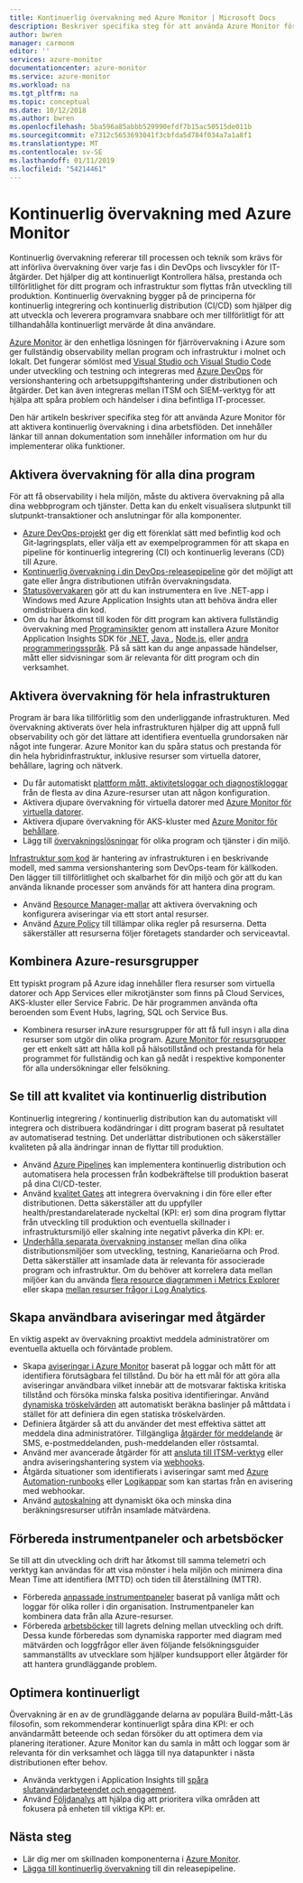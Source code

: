 ```yaml
---
title: Kontinuerlig övervakning med Azure Monitor | Microsoft Docs
description: Beskriver specifika steg för att använda Azure Monitor för att aktivera kontinuerlig övervakning i dina arbetsflöden.
author: bwren
manager: carmonm
editor: ''
services: azure-monitor
documentationcenter: azure-monitor
ms.service: azure-monitor
ms.workload: na
ms.tgt_pltfrm: na
ms.topic: conceptual
ms.date: 10/12/2018
ms.author: bwren
ms.openlocfilehash: 5ba596a85abbb529990efdf7b15ac50515de011b
ms.sourcegitcommit: e7312c5653693041f3cbfda5d784f034a7a1a8f1
ms.translationtype: MT
ms.contentlocale: sv-SE
ms.lasthandoff: 01/11/2019
ms.locfileid: "54214461"
---
```

# <a name="continuous-monitoring-with-azure-monitor"></a>Kontinuerlig övervakning med Azure Monitor

Kontinuerlig övervakning refererar till processen och teknik som krävs för att införliva övervakning över varje fas i din DevOps och livscykler för IT-åtgärder. Det hjälper dig att kontinuerligt Kontrollera hälsa, prestanda och tillförlitlighet för ditt program och infrastruktur som flyttas från utveckling till produktion. Kontinuerlig övervakning bygger på de principerna för kontinuerlig integrering och kontinuerlig distribution (CI/CD) som hjälper dig att utveckla och leverera programvara snabbare och mer tillförlitligt för att tillhandahålla kontinuerligt mervärde åt dina användare.

[Azure Monitor](overview.md) är den enhetliga lösningen för fjärrövervakning i Azure som ger fullständig observability mellan program och infrastruktur i molnet och lokalt. Det fungerar sömlöst med [Visual Studio och Visual Studio Code](https://visualstudio.microsoft.com/) under utveckling och testning och integreras med [Azure DevOps](/azure/devops/user-guide/index) för versionshantering och arbetsuppgiftshantering under distributionen och åtgärder. Det kan även integreras mellan ITSM och SIEM-verktyg för att hjälpa att spåra problem och händelser i dina befintliga IT-processer.

Den här artikeln beskriver specifika steg för att använda Azure Monitor för att aktivera kontinuerlig övervakning i dina arbetsflöden. Det innehåller länkar till annan dokumentation som innehåller information om hur du implementerar olika funktioner.


## <a name="enable-monitoring-for-all-your-applications"></a>Aktivera övervakning för alla dina program
För att få observability i hela miljön, måste du aktivera övervakning på alla dina webbprogram och tjänster. Detta kan du enkelt visualisera slutpunkt till slutpunkt-transaktioner och anslutningar för alla komponenter.

- [Azure DevOps-projekt](../devops-project/overview.md) ger dig ett förenklat sätt med befintlig kod och Git-lagringsplats, eller välja ett av exempelprogrammen för att skapa en pipeline för kontinuerlig integrering (CI) och kontinuerlig leverans (CD) till Azure.
- [Kontinuerlig övervakning i din DevOps-releasepipeline](../azure-monitor/app/continuous-monitoring.md) gör det möjligt att gate eller ångra distributionen utifrån övervakningsdata.
- [Statusövervakaren](../azure-monitor/app/monitor-performance-live-website-now.md) gör att du kan instrumentera en live .NET-app i Windows med Azure Application Insights utan att behöva ändra eller omdistribuera din kod.
- Om du har åtkomst till koden för ditt program kan aktivera fullständig övervakning med [Programinsikter](../azure-monitor/app/app-insights-overview.md) genom att installera Azure Monitor Application Insights SDK för [.NET](../azure-monitor/learn/quick-monitor-portal.md), [Java ](../azure-monitor/learn/java-quick-start.md), [Node.js](../azure-monitor/learn/nodejs-quick-start.md), eller [andra programmeringsspråk](../azure-monitor/app/platforms.md). På så sätt kan du ange anpassade händelser, mått eller sidvisningar som är relevanta för ditt program och din verksamhet.



## <a name="enable-monitoring-for-your-entire-infrastructure"></a>Aktivera övervakning för hela infrastrukturen
Program är bara lika tillförlitlig som den underliggande infrastrukturen. Med övervakning aktiverats över hela infrastrukturen hjälper dig att uppnå full observability och gör det lättare att identifiera eventuella grundorsaken när något inte fungerar. Azure Monitor kan du spåra status och prestanda för din hela hybridinfrastruktur, inklusive resurser som virtuella datorer, behållare, lagring och nätverk.

- Du får automatiskt [plattform mått, aktivitetsloggar och diagnostikloggar](platform/data-sources.md) från de flesta av dina Azure-resurser utan att någon konfiguration.
- Aktivera djupare övervakning för virtuella datorer med [Azure Monitor för virtuella datorer](insights/vminsights-overview.md).
-  Aktivera djupare övervakning för AKS-kluster med [Azure Monitor för behållare](insights/container-insights-overview.md).
- Lägg till [övervakningslösningar](insights/solutions-inventory.md) för olika program och tjänster i din miljö.


[Infrastruktur som kod](/azure/devops/learn/what-is-infrastructure-as-code) är hantering av infrastrukturen i en beskrivande modell, med samma versionshantering som DevOps-team för källkoden. Den lägger till tillförlitlighet och skalbarhet för din miljö och gör att du kan använda liknande processer som används för att hantera dina program.

-  Använd [Resource Manager-mallar](platform/template-workspace-configuration.md) att aktivera övervakning och konfigurera aviseringar via ett stort antal resurser.
- Använd [Azure Policy](../governance/policy/overview.md) till tillämpar olika regler på resurserna. Detta säkerställer att resurserna följer företagets standarder och serviceavtal. 


##  <a name="combine-resources-in-azure-resource-groups"></a>Kombinera Azure-resursgrupper
Ett typiskt program på Azure idag innehåller flera resurser som virtuella datorer och App Services eller mikrotjänster som finns på Cloud Services, AKS-kluster eller Service Fabric. De här programmen använda ofta beroenden som Event Hubs, lagring, SQL och Service Bus.

- Kombinera resurser inAzure resursgrupper för att få full insyn i alla dina resurser som utgör din olika program. [Azure Monitor för resursgrupper](../azure-monitor/insights/resource-group-insights.md) ger ett enkelt sätt att hålla koll på hälsotillstånd och prestanda för hela programmet för fullständig och kan gå nedåt i respektive komponenter för alla undersökningar eller felsökning.

## <a name="ensure-quality-through-continuous-deployment"></a>Se till att kvalitet via kontinuerlig distribution
Kontinuerlig integrering / kontinuerlig distribution kan du automatiskt vill integrera och distribuera kodändringar i ditt program baserat på resultatet av automatiserad testning. Det underlättar distributionen och säkerställer kvaliteten på alla ändringar innan de flyttar till produktion.


- Använd [Azure Pipelines](/azure/devops/pipelines) kan implementera kontinuerlig distribution och automatisera hela processen från kodbekräftelse till produktion baserat på dina CI/CD-tester.
- Använd [kvalitet Gates](/azure/devops/pipelines/release/approvals/gates) att integrera övervakning i din före eller efter distributionen. Detta säkerställer att du uppfyller health/prestandarelaterade nyckeltal (KPI: er) som dina program flyttar från utveckling till produktion och eventuella skillnader i infrastruktursmiljö eller skalning inte negativt påverka din KPI: er.
- [Underhålla separata övervakning instanser](../azure-monitor/app/separate-resources.md) mellan dina olika distributionsmiljöer som utveckling, testning, Kanarieöarna och Prod. Detta säkerställer att insamlade data är relevanta för associerade program och infrastruktur. Om du behöver att korrelera data mellan miljöer kan du använda [flera resource diagrammen i Metrics Explorer](../azure-monitor/platform/metrics-charts.md) eller skapa [mellan resurser frågor i Log Analytics](log-query/cross-workspace-query.md).


## <a name="create-actionable-alerts-with-actions"></a>Skapa användbara aviseringar med åtgärder
En viktig aspekt av övervakning proaktivt meddela administratörer om eventuella aktuella och förväntade problem. 

- Skapa [aviseringar i Azure Monitor](../azure-monitor/platform/alerts-overview.md) baserat på loggar och mått för att identifiera förutsägbara fel tillstånd. Du bör ha ett mål för att göra alla aviseringar användbara vilket innebär att de motsvarar faktiska kritiska tillstånd och försöka minska falska positiva identifieringar. Använd [dynamiska tröskelvärden](platform/alerts-dynamic-thresholds.md) att automatiskt beräkna baslinjer på måttdata i stället för att definiera din egen statiska tröskelvärden. 
- Definiera åtgärder så att du använder det mest effektiva sättet att meddela dina administratörer. Tillgängliga [åtgärder för meddelande](platform/action-groups.md#create-an-action-group-by-using-the-azure-portal) är SMS, e-postmeddelanden, push-meddelanden eller röstsamtal.
- Använd mer avancerade åtgärder för att [ansluta till ITSM-verktyg](platform/itsmc-overview.md) eller andra aviseringshantering system via [webhooks](platform/activity-log-alerts-webhook.md).
- Åtgärda situationer som identifierats i aviseringar samt med [Azure Automation-runbooks](../automation/automation-webhooks.md) eller [Logikappar](/connectors/custom-connectors/create-webhook-trigger) som kan startas från en avisering med webhookar. 
- Använd [autoskalning](../azure-monitor/learn/tutorial-autoscale-performance-schedule.md) att dynamiskt öka och minska dina beräkningsresurser utifrån insamlade mätvärdena.

## <a name="prepare-dashboards-and-workbooks"></a>Förbereda instrumentpaneler och arbetsböcker
Se till att din utveckling och drift har åtkomst till samma telemetri och verktyg kan användas för att visa mönster i hela miljön och minimera dina Mean Time att identifiera (MTTD) och tiden till återställning (MTTR).

- Förbereda [anpassade instrumentpaneler](../azure-monitor/learn/tutorial-app-dashboards.md) baserat på vanliga mått och loggar för olika roller i din organisation. Instrumentpaneler kan kombinera data från alla Azure-resurser.
- Förbereda [arbetsböcker](../azure-monitor/app/usage-workbooks.md) till lagrets delning mellan utveckling och drift. Dessa kunde förberedas som dynamiska rapporter med diagram med mätvärden och loggfrågor eller även följande felsökningsguider sammanställts av utvecklare som hjälper kundsupport eller åtgärder för att hantera grundläggande problem.

## <a name="continuously-optimize"></a>Optimera kontinuerligt
 Övervakning är en av de grundläggande delarna av populära Build-mått-Läs filosofin, som rekommenderar kontinuerligt spåra dina KPI: er och användarmått beteende och sedan försöker du att optimera dem via planering iterationer. Azure Monitor kan du samla in mått och loggar som är relevanta för din verksamhet och lägga till nya datapunkter i nästa distributionen efter behov.

- Använda verktygen i Application Insights till [spåra slutanvändarbeteendet och engagement](../azure-monitor/learn/tutorial-users.md).
- Använd [Följdanalys](../azure-monitor/app/usage-impact.md) att hjälpa dig att prioritera vilka områden att fokusera på enheten till viktiga KPI: er.


## <a name="next-steps"></a>Nästa steg

- Lär dig mer om skillnaden komponenterna i [Azure Monitor](overview.md).
- [Lägga till kontinuerlig övervakning](../azure-monitor/app/continuous-monitoring.md) till din releasepipeline.
